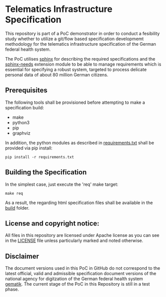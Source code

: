 # Telematics Infrastructure Specification

This repository is part of a PoC demonstrator in order to conduct a fesibility study whether to utilize a git/flow based specification developmemt methodology for the telematics infrastructure specification of the German federal health system.

The PoC utilises [sphinx](https://www.sphinx-doc.org/en/master/index.html) for describing the required specifications and the [sphinx-needs](https://sphinx-needs.readthedocs.io/en/latest/index.html) extension module to be able to manage requirements which is essential for specifying a robust system, targeted to process delicate personal data of about 80 million German citizens.

## Prerequisites

The following tools shall be provisioned before attempting to make a specification build:
- make
- python3
- pip
- graphviz

In addition, the python modules as described in [requirements.txt](requirements.txt) shall be provided via pip install:
```
pip install -r requirements.txt
```

## Building the Specification

In the simplest case, just execute the 'req' make target:
```
make req
```

As a result, the regarding html specification files shall be available in the [build](build/) folder.

## License and copyright notice:

All files in this repository are licensed under Apache license as you can see in the [LICENSE](LICENSE) file unless particularly marked and noted otherwise.

## Disclaimer

The document versions used in this PoC in GitHub do not correspond to the latest official, valid and admissible specification document versions of the national agency for digitzation of the German federal health system [gematik](https://www.gematik.de/). The current stage of the PoC in this Repository is still in a test phase.